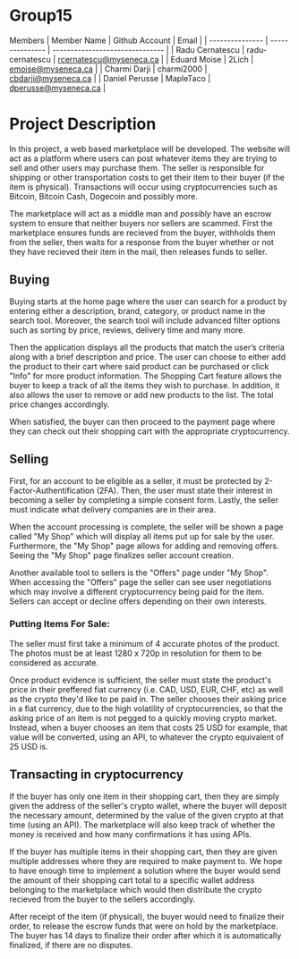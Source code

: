 # Group15

Members
|   Member Name   | Github Account  |             Email               |
| --------------- | --------------- | ------------------------------- |
| Radu Cernatescu | radu-cernatescu | rcernatescu@myseneca.ca         |
| Eduard Moise    | 2Lich           | emoise@myseneca.ca              |
| Charmi Darji    | charmi2000      | cbdarji@myseneca.ca             |
| Daniel Perusse  | MapleTaco       | dperusse@myseneca.ca            |

# Project Description

In this project, a web based marketplace will be developed. The website will act as a platform where users can post whatever items they are trying to sell and other users may purchase them. The seller is responsible for shipping or other transportation costs to get their item to their buyer (if the item is physical). Transactions will occur using cryptocurrencies such as Bitcoin, Bitcoin Cash, Dogecoin and possibly more.

The marketplace will act as a middle man and *possibly* have an escrow system to ensure that neither buyers nor sellers are scammed. First the marketplace ensures funds are recieved from the buyer, withholds them from the seller, then waits for a response from the buyer whether or not they have recieved their item in the mail, then releases funds to seller.

## Buying

Buying starts at the home page where the user can search for a product by entering either a description, brand, category, or product name in the search tool. Moreover, the search tool will include advanced filter options such as sorting by price, reviews, delivery time and many more.

Then the application displays all the products that match the user’s criteria along with a brief description and price. The user can choose to either add the product to their cart where said product can be purchased or click "Info" for more product information. The Shopping Cart feature allows the buyer to keep a track of all the items they wish to purchase. In addition, it also allows the user to remove or add new products to the list. The total price changes accordingly.

When satisfied, the buyer can then proceed to the payment page where they can check out their shopping cart with the appropriate cryptocurrency.

## Selling

First, for an account to be eligible as a seller, it must be protected by 2-Factor-Authentification (2FA). Then, the user must state their interest in becoming a seller by completing a simple consent form. Lastly, the seller must indicate what delivery companies are in their area.

When the account processing is complete, the seller will be shown a page called "My Shop" which will display all items put up for sale by the user. Furthermore, the "My Shop" page allows for adding and removing offers. Seeing the "My Shop" page finalizes seller account creation.

Another available tool to sellers is the "Offers" page under "My Shop". When accessing the "Offers" page the seller can see user negotiations which may involve a different cryptocurrency being paid for the item. Sellers can accept or decline offers depending on their own interests.

### Putting Items For Sale:

The seller must first take a minimum of 4 accurate photos of the product. The photos must be at least 1280 x 720p in resolution for them to be considered as accurate.

Once product evidence is sufficient, the seller must state the product's price in their preffered fiat currency (i.e. CAD, USD, EUR, CHF, etc) as well as the crypto they'd like to pe paid in. The seller chooses their asking price in a fiat currency, due to the high volatility of cryptocurrencies, so that the asking price of an item is not pegged to a quickly moving crypto market. Instead, when a buyer chooses an item that costs 25 USD for example, that value will be converted, using an API, to whatever the crypto equivalent of 25 USD is.

## Transacting in cryptocurrency

If the buyer has only one item in their shopping cart, then they are simply given the address of the seller's crypto wallet, where the buyer will deposit the necessary amount, determined by the value of the given crypto at that time (using an API). The marketplace will also keep track of whether the money is received and how many confirmations it has using APIs.

If the buyer has multiple items in their shopping cart, then they are given multiple addresses where they are required to make payment to. We hope to have enough time to implement a solution where the buyer would send the amount of their shopping cart total to a specific wallet address belonging to the marketplace which would then distribute the crypto recieved from the buyer to the sellers accordingly.

After receipt of the item (if physical), the buyer would need to finalize their order, to release the escrow funds that were on hold by the marketplace. The buyer has 14 days to finalize their order after which it is automatically finalized, if there are no disputes.
